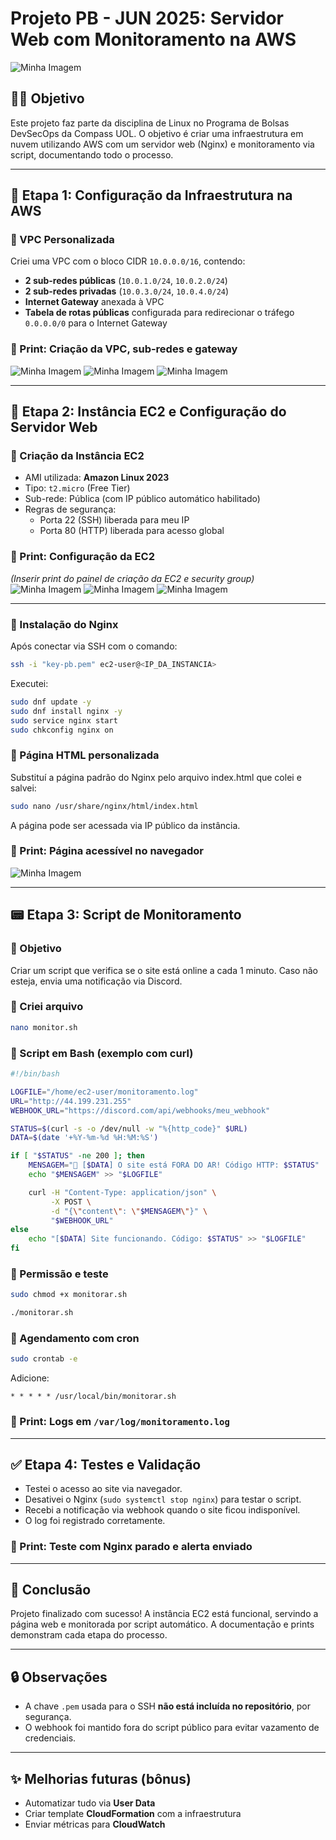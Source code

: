 
# Projeto PB - JUN 2025: Servidor Web com Monitoramento na AWS

![Minha Imagem](imgs/logo.jpg)

## 👨‍💻 Objetivo

Este projeto faz parte da disciplina de Linux no Programa de Bolsas DevSecOps da Compass UOL. O objetivo é criar uma infraestrutura em nuvem utilizando AWS com um servidor web (Nginx) e monitoramento via script, documentando todo o processo.

---

## 🧱 Etapa 1: Configuração da Infraestrutura na AWS

### 🔸 VPC Personalizada

Criei uma VPC com o bloco CIDR `10.0.0.0/16`, contendo:

- **2 sub-redes públicas** (`10.0.1.0/24`, `10.0.2.0/24`)
- **2 sub-redes privadas** (`10.0.3.0/24`, `10.0.4.0/24`)
- **Internet Gateway** anexada à VPC
- **Tabela de rotas públicas** configurada para redirecionar o tráfego `0.0.0.0/0` para o Internet Gateway

### 📸 Print: Criação da VPC, sub-redes e gateway  
![Minha Imagem](imgs/VPC.png)
![Minha Imagem](imgs/img01.png)
![Minha Imagem](imgs/IGW.png)

---

## 🚀 Etapa 2: Instância EC2 e Configuração do Servidor Web

### 🔸 Criação da Instância EC2

- AMI utilizada: **Amazon Linux 2023**
- Tipo: `t2.micro` (Free Tier)
- Sub-rede: Pública (com IP público automático habilitado)
- Regras de segurança:
  - Porta 22 (SSH) liberada para meu IP
  - Porta 80 (HTTP) liberada para acesso global

### 📸 Print: Configuração da EC2  
_(Inserir print do painel de criação da EC2 e security group)_
![Minha Imagem](imgs/name_tag.png)
![Minha Imagem](imgs/network.png)
![Minha Imagem](imgs/network2.png)

---

### 🔸 Instalação do Nginx

Após conectar via SSH com o comando:

```bash
ssh -i "key-pb.pem" ec2-user@<IP_DA_INSTANCIA>
```

Executei:

```bash
sudo dnf update -y
sudo dnf install nginx -y
sudo service nginx start
sudo chkconfig nginx on
```

### 🔸 Página HTML personalizada

Substituí a página padrão do Nginx pelo arquivo index.html que colei e salvei:

```bash
sudo nano /usr/share/nginx/html/index.html
```

A página pode ser acessada via IP público da instância.

### 📸 Print: Página acessível no navegador  
![Minha Imagem](imgs/page.png)

---

## 📟 Etapa 3: Script de Monitoramento

### 🔸 Objetivo

Criar um script que verifica se o site está online a cada 1 minuto. Caso não esteja, envia uma notificação via Discord.


### 🔸 Criei arquivo

```bash
nano monitor.sh
```

### 🔸 Script em Bash (exemplo com curl)

```bash
#!/bin/bash

LOGFILE="/home/ec2-user/monitoramento.log"
URL="http://44.199.231.255"
WEBHOOK_URL="https://discord.com/api/webhooks/meu_webhook"

STATUS=$(curl -s -o /dev/null -w "%{http_code}" $URL)
DATA=$(date '+%Y-%m-%d %H:%M:%S')

if [ "$STATUS" -ne 200 ]; then
    MENSAGEM="🚨 [$DATA] O site está FORA DO AR! Código HTTP: $STATUS"
    echo "$MENSAGEM" >> "$LOGFILE"

    curl -H "Content-Type: application/json" \
         -X POST \
         -d "{\"content\": \"$MENSAGEM\"}" \
         "$WEBHOOK_URL"
else
    echo "[$DATA] Site funcionando. Código: $STATUS" >> "$LOGFILE"
fi
```

### 🔸 Permissão e teste

```bash
sudo chmod +x monitorar.sh
```


```bash
./monitorar.sh
```

### 🔸 Agendamento com cron

```bash
sudo crontab -e
```

Adicione:

```cron
* * * * * /usr/local/bin/monitorar.sh
```

### 📸 Print: Logs em `/var/log/monitoramento.log`  


---

## ✅ Etapa 4: Testes e Validação

- Testei o acesso ao site via navegador.
- Desativei o Nginx (`sudo systemctl stop nginx`) para testar o script.
- Recebi a notificação via webhook quando o site ficou indisponível.
- O log foi registrado corretamente.

### 📸 Print: Teste com Nginx parado e alerta enviado  


---

## 📝 Conclusão

Projeto finalizado com sucesso! A instância EC2 está funcional, servindo a página web e monitorada por script automático. A documentação e prints demonstram cada etapa do processo.

---

## 🔒 Observações

- A chave `.pem` usada para o SSH **não está incluída no repositório**, por segurança.
- O webhook foi mantido fora do script público para evitar vazamento de credenciais.

---

## ✨ Melhorias futuras (bônus)

- Automatizar tudo via **User Data**
- Criar template **CloudFormation** com a infraestrutura
- Enviar métricas para **CloudWatch**
